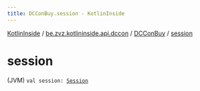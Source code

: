 ```yaml
---
title: DCConBuy.session - KotlinInside
---
```


[KotlinInside](../../index.html) / [be.zvz.kotlininside.api.dccon](../index.html) / [DCConBuy](index.html) / [session](./session.html)

# session

(JVM) `val session: `[`Session`](../../be.zvz.kotlininside.session/-session/index.html)